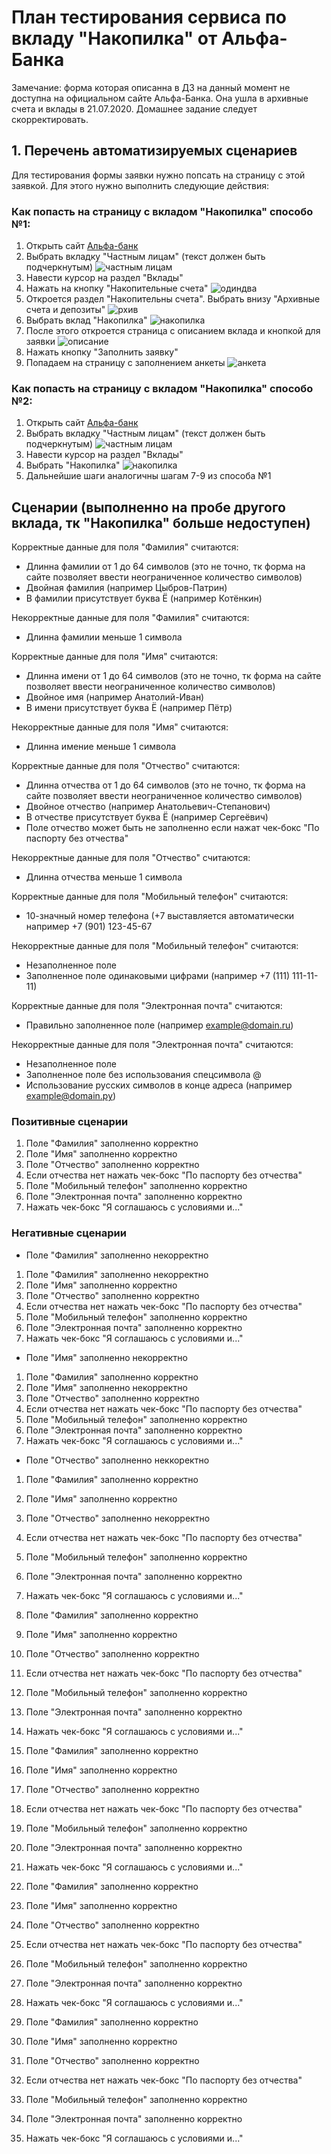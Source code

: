 # План тестирования сервиса по вкладу "Накопилка" от Альфа-Банка
Замечание: форма которая описанна в ДЗ на данный момент не доступна на официальном сайте Альфа-Банка. Она ушла в архивные счета и вклады в 21.07.2020. Домашнее задание следует скорректировать.
## 1. Перечень автоматизируемых сценариев
Для тестирования формы заявки нужно попсать на страницу с этой заявкой. Для этого нужно выполнить следующие действия:


### Как попасть на страницу с вкладом "Накопилка" способо №1:
1. Открыть сайт [Альфа-банк](https://alfabank.ru/)
1. Выбрать вкладку "Частным лицам" (текст должен быть подчеркнутым)
![частным лицам](https://sun9-22.userapi.com/impg/S7n5CqQo8tamZ2dN2E7_l-VeteFHbVZDxDpvcA/4kNI2YgbRjI.jpg?size=1604x491&quality=96&proxy=1&sign=7387471de27e0022e69d50f4ece4d461&type=album)
1. Навести курсор на раздел "Вклады"
1. Нажать на кнопку "Накопительные счета" 
![одиндва](https://sun9-34.userapi.com/impg/NZjaU8jnie_rgtfdjYrlnUSnFEvagXoWFykW0Q/Ll1PDWisMOc.jpg?size=1596x314&quality=96&proxy=1&sign=16428650710ef7b295f3af8e7185fca1&type=album)
1. Откроется раздел "Накопительны счета". Выбрать внизу "Архивные счета и депозиты"
![рхив](https://sun9-29.userapi.com/impg/oN5gPmPZxDdSsTZdbHYMok9OuZRlAaDLgvn0Iw/-k4nZca-Pcs.jpg?size=1546x887&quality=96&proxy=1&sign=7e2e3b6b4cb6be003ee7bd75d63b9f2c&type=album)
1. Выбрать вклад "Накопилка"
![накопилка](https://sun9-6.userapi.com/impg/PhdBksiTTQXorpiUm6-FSaEDm8csWUrTi7hihA/8fwbxVFO2gc.jpg?size=1620x599&quality=96&proxy=1&sign=97f4243718f9eb8480ced7d04911e9b5&type=album)
1. После этого откроется страница с описанием вклада и кнопкой для заявки
![описание](https://raw.githubusercontent.com/netology-code/aqa-homeworks/aqa4/summary/pic/order1.png)
1. Нажать кнопку "Заполнить заявку"
1. Попадаем на страницу с заполнением анкеты
![анкета](https://raw.githubusercontent.com/netology-code/aqa-homeworks/aqa4/summary/pic/anketa.png)


### Как попасть на страницу с вкладом "Накопилка" способо №2:
1. Открыть сайт [Альфа-банк](https://alfabank.ru/)
1. Выбрать вкладку "Частным лицам" (текст должен быть подчеркнутым)
![частным лицам](https://sun9-22.userapi.com/impg/S7n5CqQo8tamZ2dN2E7_l-VeteFHbVZDxDpvcA/4kNI2YgbRjI.jpg?size=1604x491&quality=96&proxy=1&sign=7387471de27e0022e69d50f4ece4d461&type=album)
1. Навести курсор на раздел "Вклады"
1. Выбрать "Накопилка" 
![накопилка](https://github.com/netology-code/aqa-homeworks/raw/aqa4/summary/pic/menu.png)
1. Дальнейшие шаги аналогичны шагам 7-9 из способа №1


## Сценарии (выполненно на пробе другого вклада, тк "Накопилка" больше недоступен)

Корректные данные для поля "Фамилия" считаются:
* Длинна фамилии от 1 до 64 символов (это не точно, тк форма на сайте позволяет ввести неограниченное количество символов)
* Двойная фамилия (например Цыбров-Патрин)
* В фамилии присутствует буква Ё (например Котёнкин)

Некорректные данные для поля "Фамилия" считаются:
* Длинна фамилии меньше 1 символа

Корректные данные для поля "Имя" считаются:
* Длинна имени от 1 до 64 символов (это не точно, тк форма на сайте позволяет ввести неограниченное количество символов)
* Двойное имя (например Анатолий-Иван)
* В имени присутствует буква Ё (например Пётр)

Некорректные данные для поля "Имя" считаются:
* Длинна имение меньше 1 символа

Корректные данные для поля "Отчество" считаются:
* Длинна отчества от 1 до 64 символов (это не точно, тк форма на сайте позволяет ввести неограниченное количество символов)
* Двойное отчество (например Анатольевич-Степанович)
* В отчестве присутствует буква Ё (например Сергеёвич)
* Поле отчество может быть не заполненно если нажат чек-бокс "По паспорту без отчества"

Некорректные данные для поля "Отчество" считаются:
* Длинна отчества меньше 1 символа

Корректные данные для поля "Мобильный телефон" считаются:
* 10-значный номер телефона (+7 выставляется автоматически например +7 (901) 123-45-67

Некорректные данные для поля "Мобильный телефон" считаются:
* Незаполненное поле
* Заполненное поле одинаковыми цифрами (например +7 (111) 111-11-11)

Корректные данные для поля "Электронная почта" считаются:
* Правильно заполненное поле (например example@domain.ru)

Некорректные данные для поля "Электронная почта" считаются:
* Незаполненное поле
* Заполненное поле без использования спецсимвола @
* Использование русских символов в конце адреса (например example@domain.ру)

### Позитивные сценарии
1. Поле "Фамилия" заполненно корректно
1. Поле "Имя" заполненно корректно
1. Поле "Отчество" заполненно корректно
1. Если отчества нет нажать чек-бокс "По паспорту без отчества"
1. Поле "Мобильный телефон" заполненно корректно
1. Поле "Электронная почта" заполненно корректно
1. Нажать чек-бокс "Я соглашаюсь с условиями и..."

### Негативные сценарии 
* Поле "Фамилия" заполненно некорректно
1. Поле "Фамилия" заполненно некорректно
1. Поле "Имя" заполненно корректно
1. Поле "Отчество" заполненно корректно
1. Если отчества нет нажать чек-бокс "По паспорту без отчества"
1. Поле "Мобильный телефон" заполненно корректно
1. Поле "Электронная почта" заполненно корректно
1. Нажать чек-бокс "Я соглашаюсь с условиями и..."

* Поле "Имя" заполненно некорректно
1. Поле "Фамилия" заполненно корректно
1. Поле "Имя" заполненно некорректно
1. Поле "Отчество" заполненно корректно
1. Если отчества нет нажать чек-бокс "По паспорту без отчества"
1. Поле "Мобильный телефон" заполненно корректно
1. Поле "Электронная почта" заполненно корректно
1. Нажать чек-бокс "Я соглашаюсь с условиями и..."

* Поле "Отчество" заполненно неккоректно
1. Поле "Фамилия" заполненно корректно
1. Поле "Имя" заполненно корректно
1. Поле "Отчество" заполненно некорректно
1. Если отчества нет нажать чек-бокс "По паспорту без отчества"
1. Поле "Мобильный телефон" заполненно корректно
1. Поле "Электронная почта" заполненно корректно
1. Нажать чек-бокс "Я соглашаюсь с условиями и..."

1. Поле "Фамилия" заполненно корректно
1. Поле "Имя" заполненно корректно
1. Поле "Отчество" заполненно корректно
1. Если отчества нет нажать чек-бокс "По паспорту без отчества"
1. Поле "Мобильный телефон" заполненно корректно
1. Поле "Электронная почта" заполненно корректно
1. Нажать чек-бокс "Я соглашаюсь с условиями и..."

1. Поле "Фамилия" заполненно корректно
1. Поле "Имя" заполненно корректно
1. Поле "Отчество" заполненно корректно
1. Если отчества нет нажать чек-бокс "По паспорту без отчества"
1. Поле "Мобильный телефон" заполненно корректно
1. Поле "Электронная почта" заполненно корректно
1. Нажать чек-бокс "Я соглашаюсь с условиями и..."

1. Поле "Фамилия" заполненно корректно
1. Поле "Имя" заполненно корректно
1. Поле "Отчество" заполненно корректно
1. Если отчества нет нажать чек-бокс "По паспорту без отчества"
1. Поле "Мобильный телефон" заполненно корректно
1. Поле "Электронная почта" заполненно корректно
1. Нажать чек-бокс "Я соглашаюсь с условиями и..."

1. Поле "Фамилия" заполненно корректно
1. Поле "Имя" заполненно корректно
1. Поле "Отчество" заполненно корректно
1. Если отчества нет нажать чек-бокс "По паспорту без отчества"
1. Поле "Мобильный телефон" заполненно корректно
1. Поле "Электронная почта" заполненно корректно
1. Нажать чек-бокс "Я соглашаюсь с условиями и..."
